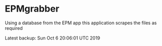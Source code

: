# EPMgrabber
Using a database from the EPM app this application scrapes the files as required


Latest backup: Sun Oct 6 20:06:01 UTC 2019
